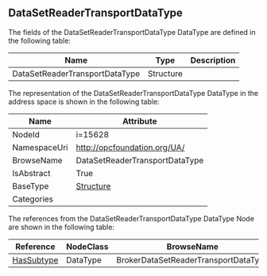 <!-- datatype -->
## DataSetReaderTransportDataType
  
<!-- end of description -->
The fields of the DataSetReaderTransportDataType DataType are defined in the following table:  

|Name|Type|Description|
|---|---|---|
|DataSetReaderTransportDataType|Structure||

The representation of the DataSetReaderTransportDataType DataType in the address space is shown in the following table:  

|Name|Attribute|
|---|---|
|NodeId|i=15628|
|NamespaceUri|http://opcfoundation.org/UA/|
|BrowseName|DataSetReaderTransportDataType|
|IsAbstract|True|
|BaseType|[Structure](../../DataTypes/Structure/readme.md)|
|Categories||

The references from the DataSetReaderTransportDataType DataType Node are shown in the following table:  

|Reference|NodeClass|BrowseName|DataType|TypeDefinition|ModellingRule|
|---|---|---|---|---|---|
|[HasSubtype](../../ReferenceTypes/HasSubtype/readme.md)|DataType|BrokerDataSetReaderTransportDataType||||

